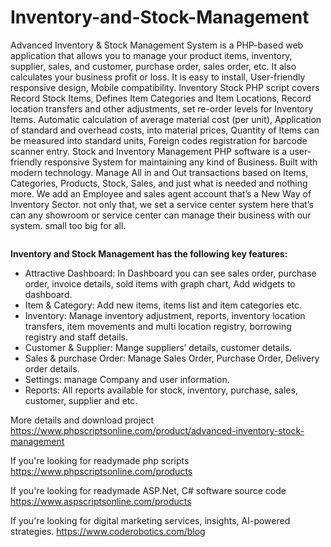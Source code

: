 # Inventory-and-Stock-Management

Advanced Inventory & Stock Management System is a PHP-based web application that allows you to manage your product items, inventory, supplier, sales, and customer, purchase order, sales order, etc. It also calculates your business profit or loss. It is easy to install, User-friendly responsive design, Mobile compatibility. Inventory Stock PHP script covers Record Stock Items, Defines Item Categories and Item Locations, Record location transfers and other adjustments, set re-order levels for Inventory Items. Automatic calculation of average material cost (per unit), Application of standard and overhead costs, into material prices, Quantity of Items can be measured into standard units, Foreign codes registration for barcode scanner entry. Stock and Inventory Management PHP software is a user-friendly responsive System for maintaining any kind of Business. Built with modern technology. Manage All in and Out transactions based on Items, Categories, Products, Stock, Sales, and just what is needed and nothing more. We add an Employee and sales agent account that’s a New Way of Inventory Sector. not only that, we set a service center system here that’s can any showroom or service center can manage their business with our system. small too big for all.

<img src="">

<b>Inventory and Stock Management has the following key features:</b>

<ul>
<li>Attractive Dashboard: In Dashboard you can see sales order, purchase order, invoice details, sold items with graph chart, Add widgets to dashboard.</li>
<li>Item & Category: Add new items, items list and item categories etc.</li>
<li>Inventory: Manage inventory adjustment, reports, inventory location transfers, item movements and multi location registry, borrowing registry and staff details.</li>
<li>Customer & Supplier: Mange suppliers’ details, customer details.</li>
<li>Sales & purchase Order: Manage Sales Order, Purchase Order, Delivery order details.</li>
<li>Settings: manage Company and user information.</li>
<li>Reports: All reports available for stock, inventory, purchase, sales, customer, supplier and etc.</li>
</ul>

More details and download project
https://www.phpscriptsonline.com/product/advanced-inventory-stock-management

If you're looking for readymade php scripts
https://www.phpscriptsonline.com/products

If you're looking for readymade ASP.Net, C# software source code
https://www.aspscriptsonline.com/products

If you're looking for digital marketing services, insights, AI-powered strategies.
https://www.coderobotics.com/blog
